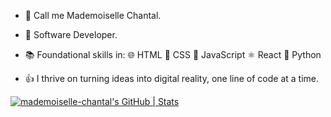 * 👋 Call me Mademoiselle Chantal.
  
* 🚀 Software Developer.
  
* 📚 Foundational skills in:
      🌐 HTML
      🎨 CSS
      🚀 JavaScript
      ⚛️  React
      🐍 Python

* 👍 I thrive on turning ideas into digital reality, one line of code at a time.



[![mademoiselle-chantal's GitHub | Stats](https://stats.quine.sh/mademoiselle-chantal/github?theme=dark)](https://quine.sh?utm_source=widgets&utm_campaign=mademoiselle-chantal) 


<!---
mademoiselle-chantal/mademoiselle-chantal is a ✨ special ✨ repository because its `README.md` (this file) appears on your GitHub profile.
You can click the Preview link to take a look at your changes.
--->
